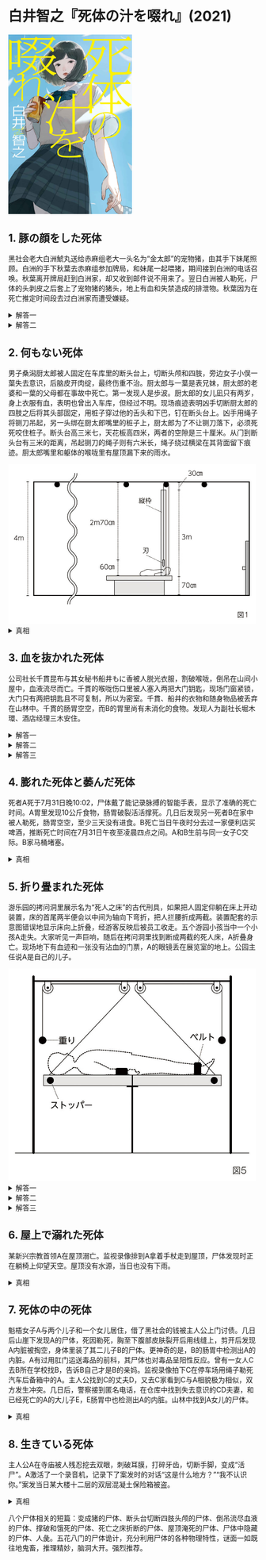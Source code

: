 # 白井智之『死体の汁を啜れ』(2021)

<img src=images/2021_cover.jpg width=250/>

## 1. 豚の顔をした死体

黑社会老大白洲鯱丸送给赤麻组老大一头名为“金太郎”的宠物猪，由其手下妹尾照顾。白洲的手下秋葉去赤麻组参加牌局，和妹尾一起喂猪，期间接到白洲的电话召唤。秋葉离开牌局赶到白洲家，却又收到邮件说不用来了。翌日白洲被人勒死，尸体的头剥皮之后套上了宠物猪的猪头，地上有血和失禁造成的排泄物。秋葉因为在死亡推定时间段去过白洲家而遭受嫌疑。

<details><summary>解答一</summary>
凶手把白洲催眠使其认为自己是猪，并在其脖子上套上绳圈。白洲饿了许多天，看到食物后像猪一样向食物跑去，把自己勒死。
</details>

<details><summary>解答二</summary>
凶手是妹尾，绑架白洲之后在他的头上套上猪头，身体放在猪小屋里，猪头露在外面，假装猪在休息，给自己制造不在场证明。妹尾事先给白洲穿上尿布收集排泄物，并剥下他的头皮收集血液，把排泄物和血液留在白洲家伪造杀人现场。因为小便被尿布吸收，所有现场有白洲的大便却没有小便，露出破绽。
</details>

## 2. 何もない死体

男子桑潟厨太郎被人固定在车库里的断头台上，切断头颅和四肢，旁边女子小俣一葉失去意识，后脑皮开肉绽，最终伤重不治。厨太郎与一葉是表兄妹，厨太郎的老婆和一葉的父母都在事故中死亡。第一发现人是歩波。厨太郎的女儿凪只有两岁，身上衣服有血，表明也曾出入车库，但经过不明。现场痕迹表明凶手切断厨太郎的四肢之后将其头部固定，用桩子穿过他的舌头和下巴，钉在断头台上。凶手用绳子将铡刀吊起，另一头绑在厨太郎嘴里的桩子上，厨太郎为了不让铡刀落下，必须死死咬住桩子。断头台高三米七，天花板高四米，两者的空隙是三十厘米。从⻔到断头台有三米的距离，吊起铡刀的绳子则有六米⻓，绳子绕过横梁在其背面留下痕迹。厨太郎嘴里和躯体的喉咙里有屋顶漏下来的雨水。

<img src=images/2021_guillotine.jpg width=500/>

<details><summary>真相</summary>
凶手把铡刀绳子绕过横梁，再绕过门把手，系在厨太郎口中的桩子上，形成一个三角形。雨水没有落在断头台和门中间的地上形成水洼，是因为被绳子挡住。凶手计划让凪强行开门，厨太郎坚持不住便会令绳子松脱，铡刀掉落。

<img src=images/2021_guillotine2.jpg width=500/>

现场的绳子长度没有那么长，是因为歩波进入现场时领会了凶手的邪恶意图，怕凪长大后自责自己杀死父亲，所以将绳子用短绳替换。真凶是一葉，厨太郎逼一葉杀死父母骗保，所以一葉杀厨太郎复仇。一葉帮助凪使劲开门，绳子吃不住力在门把手和横梁中间的地方断裂，铡刀落下，厨太郎看到一葉进门，临死前用嘴拔下桩子，在断绳的牵动下厨太郎人头向门口发射出去，击中一葉将其打死！

<img src=images/2021_guillotine3.jpg width=500/>
</details>

## 3. 血を抜かれた死体

公司社长千貫昆布与其女秘书船井もに香被人脱光衣服，割破喉咙，倒吊在山间小屋中，血液流尽而亡。千貫的喉咙伤口里被人塞入两把大门钥匙，现场门窗紧锁，大门只有两把钥匙且不可复制，所以为密室。千貫、船井的衣物和随身物品被丢弃在山林中。千貫的肠胃空空，而B的胃里尚有未消化的食物。发现人为副社长堀木環、酒店经理三木安住。

<details><summary>解答一</summary>
船井杀死千貫之后自杀。船井把千貫的尸体用绳子拉起，另一头系在自己身上，割破自己喉咙，血流尽之后体重减轻，被千貫的尸体拉起到高处，造成他杀假象。这个推理不对，因为尸体高低变化会在地面留下直径大小不同的血滴，可是地上并没有这种痕迹。
</details>

<details><summary>解答二</summary>
凶手是堀木，杀死千貫、船井之后把二人尸体用绳子连接倒吊起来，然后把绳子拧成麻花状。堀木用钓鱼线连接门把手和尸体，尸体反转的时候拉动钓鱼线，锁上大门。
</details>

<details><summary>解答三</summary>
凶手是三木，饿了千貫几天之后将其杀死，把一把钥匙和一面小镜子塞入千貫的喉咙。三木把钥匙背面涂黑，堀木进入现场时在千貫的喉咙里看到的两把钥匙其实是一把钥匙及其镜面反射。三木饿了千貫几天为了不让千貫胃酸倒流污染镜子，放空血也是为了避免血弄脏镜子。三木杀死船井是为了要拿到第二把钥匙制造密室。
</details>

## 4. 膨れた死体と萎んだ死体

死者A死于7月31日晚10:02，尸体戴了能记录脉搏的智能手表，显示了准确的死亡时间。A胃里发现10公斤食物，肠胃破裂活活撑死。几日后发现另一死者B在家中被人勒死，肠胃空空，至少三天没有进食。B死亡当日午夜时分去过一家便利店买啤酒，推断死亡时间在7月31日午夜至凌晨四点之间。A和B生前与同一女子C交际。B家马桶堵塞。

<details><summary>真相</summary>
A与C合谋，C在晚八点左右杀死B，A在便利店假冒B，伪造B于午夜死亡的假象，替C制造不在场证明。B节食三日之后买了一大堆食物，A为了不让人发现B死于晚餐时间，所以吃掉所有食物消除证据，活活撑死。（伏线：马桶堵住不能冲掉食物，垃圾袋不透明，便利店客人等雨停才走因为知道B房间里没有淋湿的鞋子。）
</details>

## 5. 折り畳まれた死体

游乐园的拷问洞里展示名为“死人之床”的古代刑具，如果把人固定仰躺在床上开动装置，床的首尾两半便会以中间为轴向下弯折，把人拦腰折成两截。装置配套的示意图错误地显示床向上折叠，经游客反映后被员工收走。五个游园小孩当中一个小孩A走失。大家听见一声巨响，随后在拷问洞里找到断成两截的死人床，A折叠身亡。现场地下有血迹和一张没有沾血的门票，A的眼镜丢在展览室的地上。公园主任说A是自己的儿子。

<img src=images/2021_foldable_bed.jpg width=500/>

<details><summary>解答一</summary>
A自杀。发动装置需要拔出左右手边的两个塞子，A先把右手固定在皮带中，用左手拔出右手皮带边的塞子，忍着身体断裂的痛苦再把左手伸入固定皮带中。
</details>

<details><summary>解答二</summary>
凶手看了示意图，以为床向上折叠，所以把A固定在床上折磨取乐，没想到床向下折叠杀死A。凶手为了避免A脸腿相撞时打碎眼镜，所以事先将眼镜取下。嫌疑人当中有一个人晚来没有看到示意图，可以排除。凶手如果先拔出一个塞子，便会发现搞错方向，所以凶手同时拔出了两个塞子，由此排除一个左臂骨折的嫌疑人。门票在血泊中却没有沾血，说明门票处本来另有一个长方形物体，凶手回到现场后趁混乱取走该物体，用一张门票掩盖。凶手用手机的光照明，但用两手拔出塞子时便无法拿手机，所以把手机放在地上。装置发动后被害者大量出血，凶手仓皇逃走，手机遗留在地上造成血泊中的长方形空白。嫌疑人中一人进入现场时马上用手机照明，可以排除。由排除法可锁定凶手。
</details>

<details><summary>解答三</summary>
A没有死，他俯卧在床上，脖子后转，看上去好像是仰卧。
</details>

## 6. 屋上で溺れた死体

某新兴宗教首领A在屋顶溺亡。监视录像排到A拿着手杖走到屋顶，尸体发现时正在躺椅上仰望天空。屋顶没有水源，当日也没有下雨。

<details><summary>真相</summary>
A其实死在数日之前。他醉酒在厕所呕吐，头卡在马桶里失去知觉，当日下暴雨导致水从下水道反灌上来，使A在马桶中溺亡。信徒为了维持宗教，让监视录像拍下自己假冒A走到屋顶，拉绳子把A的尸体运到屋顶。当时A已经出现尸僵，信徒把A半跪的身体翻过来面朝上放在躺椅上，好像在仰望天空。
</details>

## 7. 死体の中の死体

魁梧女子A与两个儿子和一个女儿居住，借了黑社会的钱被主人公上门讨债。几日后山崖下发现A的尸体，死因勒死，胸至下腹部皮肤裂开后用线缝上，剪开后发现A内脏被掏空，身体里装了其二儿子B的尸体。更神奇的是，B的肠胃中检测出A的内脏。A有过用肛门运送毒品的前科，其尸体也对毒品呈阳性反应。曾有一女人C去B所在学校找B，告诉B自己才是B的亲妈。监视录像拍下C在停车场用绳子勒死汽车后备箱中的A。主人公找到C的丈夫D，又去C家看到C与A相貌极为相似，双方发生冲突。几日后，警察接到匿名电话，在仓库中找到失去意识的CD夫妻，和已经死亡的A的大儿子E，E肠胃中也检测出A的内脏。山林中找到A女儿的尸体。

<details><summary>真相</summary>
主人公讨债时看到的A是C假冒，大儿子是D假冒，女儿是CD女儿假冒，只有二儿子B是真的。CD一家人潜入A家找毒品，正好赶上地区停电（许多伏线）。A死后B为了逃出魔窟，藏在A的尸体里，计划等CD抛尸后从尸体里爬出来逃生，但未能成功。B、E吃A的内脏是为了在尸体里制造藏身空间。
</details>

## 8. 生きている死体

主人公A在寺庙被人残忍挖去双眼，刺破耳膜，打碎牙齿，切断手脚，变成“活尸”。A激活了一个录音机，记录下了案发时的对话“这是什么地方？”“我不认识你。”案发当日某大楼十二层的双层混凝土保险箱被盗。

<details><summary>真相</summary>
犯人切开保险箱外门之后发现里面还有内门，于是将其从十二楼扔下，希望能把内门砸开。A喝醉酒正好躺在下面街道睡觉，开着门的保险箱从高处坠落，把A扣在下面，内门将A的牙齿敲碎，四壁将A张开的手脚切断。犯人是大楼工作人员，怕被A所在帮派寻仇所以将A搬到寺庙，伪造现场。之所以选寺庙是因为A的血溅到大楼门口的垫子上，而寺庙门口有一样的垫子。A曾去过寺庙，但因隐形眼镜掉落只能看清犯人的脸，而看不清所处环境，所以说出“这是什么地方？”“我不认识你。”犯人意识到A的隐形眼镜脱落，担心有人因此怀疑寺庙不是真正现场，进而在大楼门口找到A的隐形眼镜，暴露大楼才是真正的现场。为了让人不注意到A丢失隐形眼镜，犯人挖出了A的眼球。
</details>

八个尸体相关的短篇：变成猪的尸体、断头台切断四肢头颅的尸体、倒吊流尽血液的尸体、撑破和饿死的尸体、死亡之床折断的尸体、屋顶淹死的尸体、尸体中隐藏的尸体、人彘。五花八门的尸体诡计，充分利用尸体的各种物理特性，谜面一如既往地鬼畜，推理精妙，脑洞大开。强烈推荐。